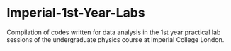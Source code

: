 # Imperial-1st-Year-Labs
Compilation of codes written for data analysis in the 1st year practical lab sessions of the undergraduate physics course at Imperial College London.
